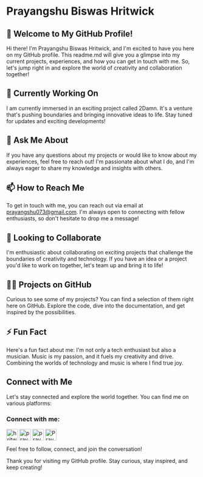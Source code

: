 # Prayangshu Biswas Hritwick

## 👋 Welcome to My GitHub Profile!

Hi there! I'm Prayangshu Biswas Hritwick, and I'm excited to have you here on my GitHub profile. This readme.md will give you a glimpse into my current projects, experiences, and how you can get in touch with me. So, let's jump right in and explore the world of creativity and collaboration together!

## 🔭 Currently Working On

I am currently immersed in an exciting project called 2Damn. It's a venture that's pushing boundaries and bringing innovative ideas to life. Stay tuned for updates and exciting developments!

## 💬 Ask Me About

If you have any questions about my projects or would like to know about my experiences, feel free to reach out! I'm passionate about what I do, and I'm always eager to share my knowledge and insights with others.

## 📫 How to Reach Me

To get in touch with me, you can reach out via email at prayangshu073@gmail.com. I'm always open to connecting with fellow enthusiasts, so don't hesitate to drop me a message!

## 👯 Looking to Collaborate

I'm enthusiastic about collaborating on exciting projects that challenge the boundaries of creativity and technology. If you have an idea or a project you'd like to work on together, let's team up and bring it to life!

## 👨‍💻 Projects on GitHub

Curious to see some of my projects? You can find a selection of them right here on GitHub. Explore the code, dive into the documentation, and get inspired by the possibilities.

## ⚡ Fun Fact

Here's a fun fact about me: I'm not only a tech enthusiast but also a musician. Music is my passion, and it fuels my creativity and drive. Combining the worlds of technology and music is where I find true joy.

## Connect with Me

Let's stay connected and explore the world together. You can find me on various platforms:

<h3 align="left">Connect with me:</h3>
<p align="left">
<a href="https://twitter.com/prayangshubh" target="blank"><img align="center" src="https://img.icons8.com/fluent/48/000000/twitter.png" alt="hritwickvilen" height="30"  /></a>
<a href="https://www.linkedin.com/in/prayangshu-biswas-2856b9126/" target="blank"><img align="center" src="https://img.icons8.com/fluent/48/000000/linkedin.png" alt="prayangshubh" height="30"/></a>
<a href="https://instagram.com/prayangshubh" target="blank"><img align="center" src="https://img.icons8.com/fluent/50/000000/instagram-new.png" alt="prayangshubh" height="30" /></a>
<a href="https://www.youtube.com/@prayangshubiswas" target="blank"><img align="center" src="https://img.icons8.com/color/48/000000/youtube-play.png" alt="Prayangshu Biswas" height="30" /></a>
</p>

Feel free to follow, connect, and join the conversation!

Thank you for visiting my GitHub profile. Stay curious, stay inspired, and keep creating!
